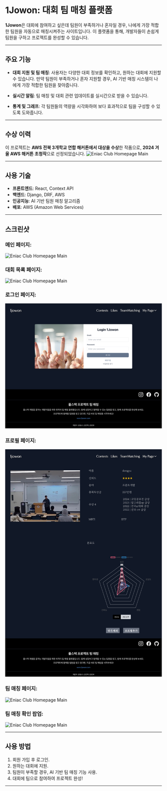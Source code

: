 # 1Jowon: 대회 팀 매칭 플랫폼

**1Jowon**은 대회에 참여하고 싶은데 팀원이 부족하거나 혼자일 경우, 나에게 가장 적합한 팀원을 자동으로 매칭시켜주는 사이트입니다. 이 플랫폼을 통해, 개발자들이 손쉽게 팀원을 구하고 프로젝트를 완성할 수 있습니다.

---

## 주요 기능

- **대회 지원 및 팀 매칭**:
  사용자는 다양한 대회 정보를 확인하고, 원하는 대회에 지원할 수 있습니다. 만약 팀원이 부족하거나 혼자 지원할 경우, AI 기반 매칭 시스템이 나에게 가장 적합한 팀원을 찾아줍니다.

- **실시간 알림**:
  팀 매칭 및 대회 관련 업데이트를 실시간으로 받을 수 있습니다.

- **통계 및 그래프**:
  각 팀원들의 역량을 시각화하여 보다 효과적으로 팀을 구성할 수 있도록 도와줍니다.

---

## 수상 이력

이 프로젝트는 **AWS 전북 3개학교 연합 해커톤에서 대상을 수상**한 작품으로, **2024 겨울 AWS 해커톤 초청작**으로 선정되었습니다.
![Eniac Club Homepage Main](imgs/ad.png)

---

## 사용 기술

- **프론트엔드**: React, Context API
- **백엔드**: Django, DRF, AWS
- **인공지능**: AI 기반 팀원 매칭 알고리즘
- **배포**: AWS (Amazon Web Services)

---

## 스크린샷

### 메인 페이지:

![Eniac Club Homepage Main](imgs/a.png)

### 대회 목록 페이지:

![Eniac Club Homepage Main](imgs/b.png)

### 로그인 페이지:

![Eniac Club Homepage Main](imgs/c.png)

### 프로필 페이지:

![Eniac Club Homepage Main](imgs/d.png)

### 팀 매칭 페이지:

![Eniac Club Homepage Main](imgs/e.png)

### 팀 매칭 확인 팝업:

![Eniac Club Homepage Main](imgs/f.png)

---

## 사용 방법

1. 회원 가입 후 로그인.
2. 원하는 대회에 지원.
3. 팀원이 부족할 경우, AI 기반 팀 매칭 기능 사용.
4. 대회에 팀으로 참여하여 프로젝트 완성!

---
